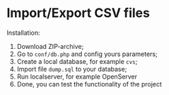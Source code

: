# Import/Export CSV files

Installation:

1) Download ZIP-archive;
2) Go to `conf/db.php` and config yours parameters;
3) Create a local database, for example `cvs`;
4) Import file `dump.sql` to your database;
5) Run localserver, for example OpenServer
6) Done, you can test the functionality of the project